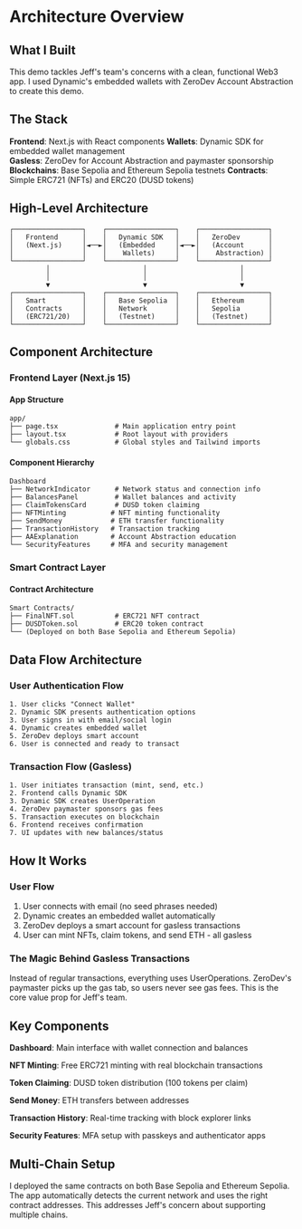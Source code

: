 # Architecture Overview

## What I Built

This demo tackles Jeff's team's concerns with a clean, functional Web3 app. I used Dynamic's embedded wallets with ZeroDev Account Abstraction to create this demo.

## The Stack

**Frontend**: Next.js with React components
**Wallets**: Dynamic SDK for embedded wallet management  
**Gasless**: ZeroDev for Account Abstraction and paymaster sponsorship
**Blockchains**: Base Sepolia and Ethereum Sepolia testnets
**Contracts**: Simple ERC721 (NFTs) and ERC20 (DUSD tokens)

## High-Level Architecture

```
┌─────────────────┐    ┌─────────────────┐    ┌─────────────────┐
│   Frontend      │    │   Dynamic SDK   │    │   ZeroDev       │
│   (Next.js)     │◄──►│   (Embedded     │◄──►│   (Account      │
│                 │    │    Wallets)     │    │    Abstraction) │
└─────────────────┘    └─────────────────┘    └─────────────────┘
         │                       │                       │
         │                       │                       │
         ▼                       ▼                       ▼
┌─────────────────┐    ┌─────────────────┐    ┌─────────────────┐
│   Smart         │    │   Base Sepolia  │    │   Ethereum      │
│   Contracts     │    │   Network       │    │   Sepolia       │
│   (ERC721/20)   │    │   (Testnet)     │    │   (Testnet)     │
└─────────────────┘    └─────────────────┘    └─────────────────┘
```

## Component Architecture

### Frontend Layer (Next.js 15)

#### App Structure
```
app/
├── page.tsx              # Main application entry point
├── layout.tsx            # Root layout with providers
└── globals.css           # Global styles and Tailwind imports
```

#### Component Hierarchy
```
Dashboard
├── NetworkIndicator      # Network status and connection info
├── BalancesPanel         # Wallet balances and activity
├── ClaimTokensCard       # DUSD token claiming
├── NFTMinting           # NFT minting functionality
├── SendMoney            # ETH transfer functionality
├── TransactionHistory   # Transaction tracking
├── AAExplanation        # Account Abstraction education
└── SecurityFeatures     # MFA and security management
```

### Smart Contract Layer

#### Contract Architecture
```
Smart Contracts/
├── FinalNFT.sol          # ERC721 NFT contract
├── DUSDToken.sol         # ERC20 token contract
└── (Deployed on both Base Sepolia and Ethereum Sepolia)
```

## Data Flow Architecture

### User Authentication Flow
```
1. User clicks "Connect Wallet"
2. Dynamic SDK presents authentication options
3. User signs in with email/social login
4. Dynamic creates embedded wallet
5. ZeroDev deploys smart account
6. User is connected and ready to transact
```

### Transaction Flow (Gasless)
```
1. User initiates transaction (mint, send, etc.)
2. Frontend calls Dynamic SDK
3. Dynamic SDK creates UserOperation
4. ZeroDev paymaster sponsors gas fees
5. Transaction executes on blockchain
6. Frontend receives confirmation
7. UI updates with new balances/status
```

## How It Works

### User Flow
1. User connects with email (no seed phrases needed)
2. Dynamic creates an embedded wallet automatically
3. ZeroDev deploys a smart account for gasless transactions
4. User can mint NFTs, claim tokens, and send ETH - all gasless

### The Magic Behind Gasless Transactions
Instead of regular transactions, everything uses UserOperations. ZeroDev's paymaster picks up the gas tab, so users never see gas fees. This is the core value prop for Jeff's team.

## Key Components

**Dashboard**: Main interface with wallet connection and balances

**NFT Minting**: Free ERC721 minting with real blockchain transactions

**Token Claiming**: DUSD token distribution (100 tokens per claim)

**Send Money**: ETH transfers between addresses

**Transaction History**: Real-time tracking with block explorer links

**Security Features**: MFA setup with passkeys and authenticator apps

## Multi-Chain Setup

I deployed the same contracts on both Base Sepolia and Ethereum Sepolia. The app automatically detects the current network and uses the right contract addresses. This addresses Jeff's concern about supporting multiple chains.

